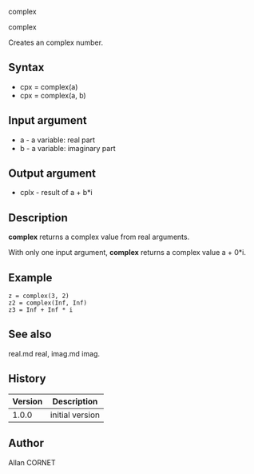 



complex


complex

Creates an complex number.

## Syntax

- cpx = complex(a)
- cpx = complex(a, b)

## Input argument

 - a - a variable: real part
 - b - a variable: imaginary part

## Output argument

 - cplx - result of a + b*i

## Description


  <p><b>complex</b> returns a complex value from real arguments.</p>
  <p>With only one input argument, <b>complex</b> returns a complex value a + 0*i.</p>


## Example

```Nelson
z = complex(3, 2)
z2 = complex(Inf, Inf)
z3 = Inf + Inf * i
```

## See also

real.md real, imag.md imag.
## History

|Version|Description|
|------|------|
|1.0.0|initial version|


## Author

Allan CORNET



